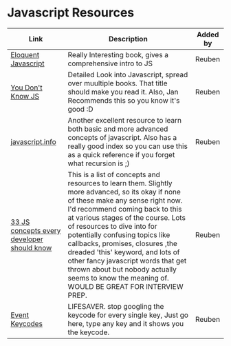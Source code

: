 # Javascript Resources


| Link | Description | Added by |
| -------- | -------- | -------- |
| [Eloquent Javascript](http://eloquentjavascript.net/)| Really Interesting book, gives a comprehensive intro to JS|Reuben |
| [You Don't Know JS](https://github.com/getify/You-Dont-Know-JS)| Detailed Look into Javascript, spread over muultiple books. That title should make you read it. Also, Jan Recommends this so you know it's good :D| Reuben|
| [javascript.info](https://javascript.info/)|Another excellent resource to learn both basic and more advanced concepts of javascript. Also has a really good index so you can use this as a quick reference if you forget what recursion is ;) |Reuben |
| [33 JS concepts every developer should know](https://github.com/leonardomso/33-js-concepts) | This is a list of concepts and resources to learn them. Slightly more advanced, so its okay if none of these make any sense right now. I'd recommend coming back to this at various stages of the course. Lots of resources to dive into for potentially confusing topics like callbacks, promises, closures ,the dreaded 'this' keyword, and lots of other fancy javascript words that get thrown about but nobody actually seems to know the meaning of. WOULD BE GREAT FOR INTERVIEW PREP. | Reuben |
|[Event Keycodes](https://keycode.info/)|LIFESAVER. stop googling the keycode for every single key, Just go here, type any key and it shows you the keycode.|Reuben|
